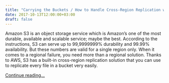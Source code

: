 ```yaml
---
title: "Carrying the Buckets / How to Handle Cross-Region Replication with S3"
date: 2017-10-13T12:00:00+03:00
draft: false
---
```


Amazon S3 is an object storage service which is Amazon’s one of the most durable, available and scalable service; maybe the best. According to the instructions, S3 can serve up to 99,9999999% durability and 99.99% availability. But these numbers are valid for a single region only. When it comes to a regional failure, you need more than a regional solution. Thanks to AWS, S3 has a built-in cross-region replication solution that you can use to replicate every file in a bucket very easily.

[Continue reading...](https://engineering.opsgenie.com/carrying-the-buckets-fd5e18cd5b9b)
